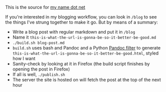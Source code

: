 This is the source for [my name dot net](https://marenbeam.net)

If you're interested in my blogging workflow, you can look in `/blog` to see the things I've strung together to make it go. But by means of a summary:

* Write a blog post with regular markdown and put it in `/blog`
* Name it `this-is-what-the-url-is-gonna-be-so-it-better-be-good.md`
* `./build.sh blog-post.md`
* `build.sh` uses bash and Pandoc and a Python [Pandoc filter](https://pandoc.org/filters.html) to generate `this-is-what-the-url-is-gonna-be-so-it-better-be-good.html`, styled how I want
* Sanity-check by looking at it in Firefox (the build script finishes by opening the post in Firefox)
* If all is well, `./publish.sh`
* The server the site is hosted on will fetch the post at the top of the next hour
